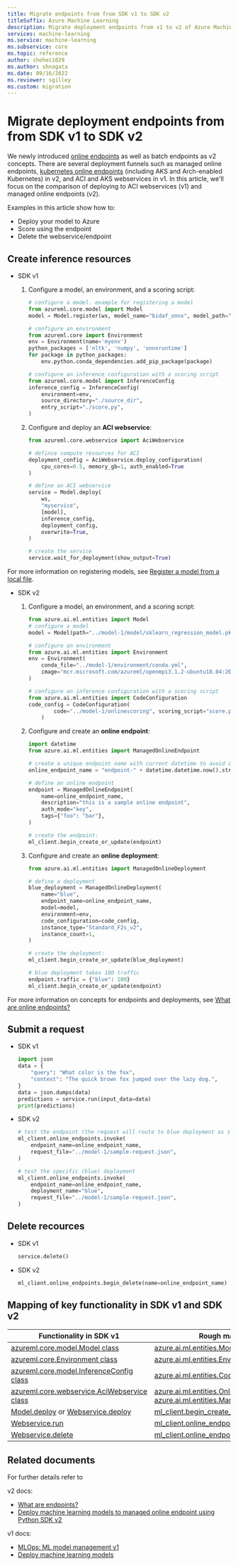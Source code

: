 ```yaml
---
title: Migrate endpoints from from SDK v1 to SDK v2
titleSuffix: Azure Machine Learning
description: Migrate deployment endpoints from v1 to v2 of Azure Machine Learning SDK
services: machine-learning
ms.service: machine-learning
ms.subservice: core
ms.topic: reference
author: shohei1029
ms.author: shnagata
ms.date: 09/16/2022
ms.reviewer: sgilley
ms.custom: migration
---
```


# Migrate deployment endpoints from from SDK v1 to SDK v2

We newly introduced [online endpoints](concept-endpoints.md) as well as batch endpoints as v2 concepts. There are several deployment funnels such as managed online endpoints, [kubernetes online endpoints](how-to-attach-kubernetes-anywhere.md) (including AKS and Arch-enabled Kubernetes) in v2, and ACI and AKS webservices in v1. In this article, we'll focus on the comparison of deploying to ACI webservices (v1) and managed online endpoints (v2).

Examples in this article show how to:

* Deploy your model to Azure
* Score using the endpoint
* Delete the webservice/endpoint

## Create inference resources

* SDK v1
    1. Configure a model, an environment, and a scoring script:
        ```python
        # configure a model. example for registering a model 
        from azureml.core.model import Model
        model = Model.register(ws, model_name="bidaf_onnx", model_path="./model.onnx")
        
        # configure an environment
        from azureml.core import Environment
        env = Environment(name='myenv')
        python_packages = ['nltk', 'numpy', 'onnxruntime']
        for package in python_packages:
            env.python.conda_dependencies.add_pip_package(package)
        
        # configure an inference configuration with a scoring script
        from azureml.core.model import InferenceConfig
        inference_config = InferenceConfig(
            environment=env,
            source_directory="./source_dir",
            entry_script="./score.py",
        )
        ```

    1. Configure and deploy an **ACI webservice**:
        ```python
        from azureml.core.webservice import AciWebservice
        
        # defince compute resources for ACI
        deployment_config = AciWebservice.deploy_configuration(
            cpu_cores=0.5, memory_gb=1, auth_enabled=True
        )
        
        # define an ACI webservice
        service = Model.deploy(
            ws,
            "myservice",
            [model],
            inference_config,
            deployment_config,
            overwrite=True,
        )
        
        # create the service 
        service.wait_for_deployment(show_output=True)
        ```

For more information on registering models, see [Register a model from a local file](v1/how-to-deploy-and-where.md?tabs=python#register-a-model-from-a-local-file).

* SDK v2

    1. Configure a model, an environment, and a scoring script:
        ```python
        from azure.ai.ml.entities import Model
        # configure a model
        model = Model(path="../model-1/model/sklearn_regression_model.pkl")
        
        # configure an environment
        from azure.ai.ml.entities import Environment
        env = Environment(
            conda_file="../model-1/environment/conda.yml",
            image="mcr.microsoft.com/azureml/openmpi3.1.2-ubuntu18.04:20210727.v1",
        )
        
        # configure an inference configuration with a scoring script
        from azure.ai.ml.entities import CodeConfiguration
        code_config = CodeConfiguration(
                code="../model-1/onlinescoring", scoring_script="score.py"
            )
        ```

    1. Configure and create an **online endpoint**:
        ```python
        import datetime
        from azure.ai.ml.entities import ManagedOnlineEndpoint
        
        # create a unique endpoint name with current datetime to avoid conflicts
        online_endpoint_name = "endpoint-" + datetime.datetime.now().strftime("%m%d%H%M%f")
        
        # define an online endpoint
        endpoint = ManagedOnlineEndpoint(
            name=online_endpoint_name,
            description="this is a sample online endpoint",
            auth_mode="key",
            tags={"foo": "bar"},
        )
        
        # create the endpoint:
        ml_client.begin_create_or_update(endpoint)
        ```
    
    1. Configure and create an **online deployment**:
        ```python
        from azure.ai.ml.entities import ManagedOnlineDeployment
        
        # define a deployment
        blue_deployment = ManagedOnlineDeployment(
            name="blue",
            endpoint_name=online_endpoint_name,
            model=model,
            environment=env,
            code_configuration=code_config,
            instance_type="Standard_F2s_v2",
            instance_count=1,
        )
        
        # create the deployment:
        ml_client.begin_create_or_update(blue_deployment)
        
        # blue deployment takes 100 traffic
        endpoint.traffic = {"blue": 100}
        ml_client.begin_create_or_update(endpoint)
        ```

For more information on concepts for endpoints and deployments, see [What are online endpoints?](concept-endpoints.md#what-are-online-endpoints)


## Submit a request

* SDK v1

    ```python
    import json
    data = {
        "query": "What color is the fox",
        "context": "The quick brown fox jumped over the lazy dog.",
    }
    data = json.dumps(data)
    predictions = service.run(input_data=data)
    print(predictions)
    ```

* SDK v2

    ```python
    # test the endpoint (the request will route to blue deployment as set above)
    ml_client.online_endpoints.invoke(
        endpoint_name=online_endpoint_name,
        request_file="../model-1/sample-request.json",
    )
    
    # test the specific (blue) deployment
    ml_client.online_endpoints.invoke(
        endpoint_name=online_endpoint_name,
        deployment_name="blue",
        request_file="../model-1/sample-request.json",
    )
    ```

## Delete recources

* SDK v1

    ```python
    service.delete()
    ```

* SDK v2

    ```python
    ml_client.online_endpoints.begin_delete(name=online_endpoint_name)
    ```

## Mapping of key functionality in SDK v1 and SDK v2

|Functionality in SDK v1|Rough mapping in SDK v2|
|-|-|
|[azureml.core.model.Model class](/python/api/azureml-core/azureml.core.model.model?view=azure-ml-py&preserve-view=true)|[azure.ai.ml.entities.Model class](/python/api/azure-ai-ml/azure.ai.ml.entities.model?view=azure-python-preview&preserve-view=true)|
|[azureml.core.Environment class](/python/api/azureml-core/azureml.core.environment%28class%29?view=azure-ml-py&preserve-view=true)|[azure.ai.ml.entities.Environment class](/python/api/azure-ai-ml/azure.ai.ml.entities.environment?view=azure-python-preview&preserve-view=true)|
|[azureml.core.model.InferenceConfig class](/python/api/azureml-core/azureml.core.model.inferenceconfig?view=azure-ml-py&preserve-view=true)|[azure.ai.ml.entities.CodeConfiguration class](/python/api/azure-ai-ml/azure.ai.ml.entities.codeconfiguration?view=azure-python-preview&preserve-view=true)|
|[azureml.core.webservice.AciWebservice class](/python/api/azureml-core/azureml.core.webservice.aciwebservice?view=azure-ml-py&preserve-view=true#azureml-core-webservice-aciwebservice-deploy-configuration)|[azure.ai.ml.entities.OnlineDeployment class](/python/api/azure-ai-ml/azure.ai.ml.entities.onlinedeployment?view=azure-python-&preserve-view=true) (and [azure.ai.ml.entities.ManagedOnlineEndpoint class](/en-us/python/api/azure-ai-ml/azure.ai.ml.entities.managedonlineendpoint?view=azure-python-preview&preserve-view=true))|
|[Model.deploy](/python/api/azureml-core/azureml.core.model(class)?view=azure-ml-py&preserve-view=true#azureml-core-model-deploy) or [Webservice.deploy](/python/api/azureml-core/azureml.core.webservice%28class%29?view=azure-ml-py&preserve-view=true#azureml-core-webservice-deploy) |[ml_client.begin_create_or_update(online_deployment)](/python/api/azure-ai-ml/azure.ai.ml.mlclient?view=azure-python-preview&preserve-view=true#azure-ai-ml-mlclient-begin-create-or-update)|
[Webservice.run](/ja-jp/python/api/azureml-core/azureml.core.webservice%28class%29?view=azure-ml-py&preserve-view=true#azureml-core-webservice-run)|[ml_client.online_endpoints.invoke](/python/api/azure-ai-ml/azure.ai.ml.operations.onlineendpointoperations?view=azure-python-preview#azure-ai-ml-operations-onlineendpointoperations-invoke)|
[Webservice.delete](/python/api/azureml-core/azureml.core.webservice%28class%29?view=azure-ml-py&preserve-view=true#azureml-core-webservice-delete)|[ml_client.online_endpoints.delete](/python/api/azure-ai-ml/azure.ai.ml.operations.onlineendpointoperations?view=azure-python-preview&preserve-view=true#azure-ai-ml-operations-onlineendpointoperations-begin-delete)|

## Related documents

For further details refer to

v2 docs:
* [What are endpoints?](concept-endpoints.md)
* [Deploy machine learning models to managed online endpoint using Python SDK v2](how-to-deploy-managed-online-endpoint-sdk-v2.md)

v1 docs:
* [MLOps: ML model management v1](v1/concept-model-management-and-deployment.md)
* [Deploy machine learning models](v1/how-to-deploy-and-where?tabs=python.md)
